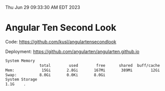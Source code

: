 Thu Jun 29 09:33:30 AM EDT 2023

# Angular Ten Second Look

Code: https://github.com/kusl/angulartensecondlook

Deployment: https://github.com/angularten/angularten.github.io

```bash
System Memory
               total        used        free      shared  buff/cache   available
Mem:            15Gi       2.8Gi       167Mi       389Mi        12Gi        11Gi
Swap:          8.0Gi       0.0Ki       8.0Gi
System Storage
1.1G	.
```
